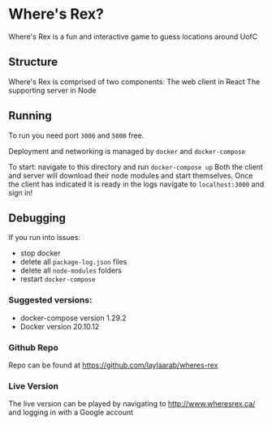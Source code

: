 # Where's Rex?
Where's Rex is a fun and interactive game to guess locations around UofC

## Structure
Where's Rex is comprised of two components:
The web client in React
The supporting server in Node

## Running
To run you need port `3000` and `5000` free.

Deployment and networking is managed by `docker` and `docker-compose`

To start: navigate to this directory and run `docker-compose up`
Both the client and server will download their node modules and start themselves.
Once the client has indicated it is ready in the logs navigate to `localhost:3000` and sign in!

## Debugging 
If you run into issues:
- stop docker
- delete all `package-log.json` files
- delete all `node-modules` folders
- restart `docker-compose`

### Suggested versions:
- docker-compose version 1.29.2
- Docker version 20.10.12

### Github Repo
Repo can be found at https://github.com/laylaarab/wheres-rex

### Live Version
The live version can be played by navigating to http://www.wheresrex.ca/ and logging in with a Google account

